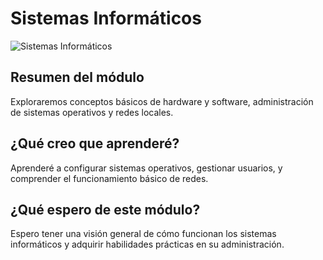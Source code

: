# Sistemas Informáticos

![Sistemas Informáticos](https://via.placeholder.com/600x100?text=Sistemas+Informáticos)

## Resumen del módulo
Exploraremos conceptos básicos de hardware y software, administración de sistemas operativos y redes locales.

## ¿Qué creo que aprenderé?
Aprenderé a configurar sistemas operativos, gestionar usuarios, y comprender el funcionamiento básico de redes.

## ¿Qué espero de este módulo?
Espero tener una visión general de cómo funcionan los sistemas informáticos y adquirir habilidades prácticas en su administración.

